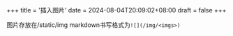 +++
title = '插入图片'
date = 2024-08-04T20:09:02+08:00
draft = false
+++

图片存放在/static/img
markdown书写格式为`![`<name>`](/img/<imgs>)`